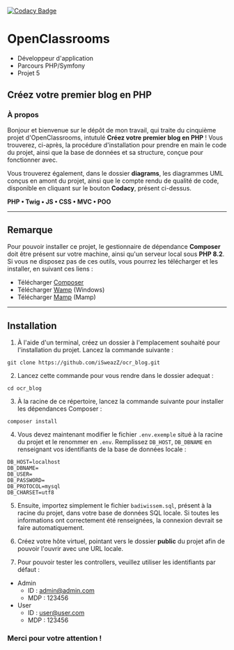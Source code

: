 [![Codacy Badge](https://app.codacy.com/project/badge/Grade/4fe48d8029744e25a509aa48c67855d9)](https://app.codacy.com/gh/iSweazZ/ocr_blog/dashboard?utm_source=gh&utm_medium=referral&utm_content=&utm_campaign=Badge_grade)
# OpenClassrooms
- Développeur d'application
- Parcours PHP/Symfony
- Projet 5

## Créez votre premier blog en PHP

### À propos

Bonjour et bienvenue sur le dépôt de mon travail, qui traite du cinquième projet d'OpenClassrooms, intutulé **Créez votre premier blog en PHP** ! Vous trouverez, ci-après, la procédure d'installation pour prendre en main le code du projet, ainsi que la base de données et sa structure, conçue pour fonctionner avec.

Vous trouverez également, dans le dossier **diagrams**, les diagrammes UML conçus en amont du projet, ainsi que le compte rendu de qualité de code, disponible en cliquant sur le bouton **Codacy**, présent ci-dessus.


**PHP • Twig • JS • CSS • MVC • POO**

---

## Remarque

Pour pouvoir installer ce projet, le gestionnaire de dépendance **Composer** doit être présent sur votre machine, ainsi qu'un serveur local sous **PHP 8.2**. Si vous ne disposez pas de ces outils, vous pourrez les télécharger et les installer, en suivant ces liens :
- Télécharger [Composer](https://getcomposer.org/)
- Télécharger [Wamp](https://www.wampserver.com/) (Windows)
- Télécharger [Mamp](https://www.wampserver.com/) (Mamp)

---

## Installation

1. À l'aide d'un terminal, créez un dossier à l'emplacement souhaité pour l'installation du projet. Lancez la commande suivante :
```shell
git clone https://github.com/iSweazZ/ocr_blog.git
```

2. Lancez cette commande pour vous rendre dans le dossier adequat :
```shell
cd ocr_blog
```

3. À la racine de ce répertoire, lancez la commande suivante pour installer les dépendances Composer :
```shell
composer install
```

4. Vous devez maintenant modifier le fichier `.env.exemple` situé à la racine du projet et le renommer en `.env`. Remplissez `DB_HOST`, `DB_DBNAME` en renseignant vos identifiants de la base de données locale :
```dotenv
DB_HOST=localhost
DB_DBNAME=
DB_USER=
DB_PASSWORD=
DB_PROTOCOL=mysql
DB_CHARSET=utf8
```

5. Ensuite, importez simplement le fichier `badiwissem.sql`, présent à la racine du projet, dans votre base de données SQL locale. Si toutes les informations ont correctement été renseignées, la connexion devrait se faire automatiquement.

6. Créez votre hôte virtuel, pointant vers le dossier **public** du projet afin de pouvoir l'ouvrir avec une URL locale.

7. Pour pouvoir tester les controllers, veuillez utiliser les identifiants par défaut :
- Admin
    - ID : admin@admin.com
    - MDP : 123456
- User
    - ID : user@user.com
    - MDP : 123456

### Merci pour votre attention !